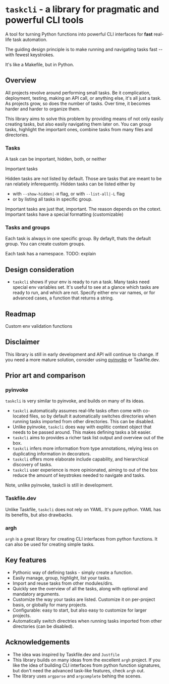 # `taskcli` - a library for pragmatic and powerful CLI tools

A tool for turning Python functions into powerful CLI interfaces for **fast** real-life task automation.

The guiding design principle is to make running and navigating tasks fast -- with fewest keystrokes.

It's like a Makefile, but in Python.


## Overview
All projects revolve around performing small tasks.
Be it complication, deployment, testing, making an API call, or anything else, it's all just a task.
As projects grow, so does the number of tasks.
Over time, it becomes harder and harder to organize them.

This library aims to solve this problem by providing means of not only easily creating tasks,
but also easily navigating them later on.
You can group tasks, highlight the important ones, combine tasks from many files and directories.


### Tasks
A task can be important, hidden, both, or neither

Important tasks

Hidden tasks are not listed by default. Those are tasks that are meant to be ran relatiely inferequently.
Hidden tasks can be listed either by
- with `--show-hidden|-H` flag, or with `--list-all|-L` flag
- or by listing all tasks in specific group.

Important tasks are just that, important.
The reason depends on the cotext.
Important tasks have a special formatting (customizable)

### Tasks and groups
Each task is always in one specific group.
By defaylt, thats the default group.
You can create custom groups.

Each task has a namespace.
TODO: explain


## Design consideration
- `taskcli` shows if your env is ready to run a task. Many tasks need special env variables set.
   It's useful to see at a glance which tasks are ready to run, and which are not.
   Specify either env var names, or  for advanced cases, a function that returns a string.

## Readmap
Custom env validation functions


## Disclaimer
This library is still in early development and API will continue to change.
If you need a more mature solution, consider using [pyinvoke](https://www.pyinvoke.org/) or Taskfile.dev.

## Prior art and comparison
### pyinvoke
`taskcli` is very similar to pyinvoke, and builds on many of its ideas.

- `taskcli` automatically assumes real-life tasks often come with co-located files, so by default it automatically switches directories
    when running tasks imported from other directories. This can be disabled.
- Unlike pyinvoke, `taskcli` does way with explitic context object that needs to be passed around. This makes defining tasks a bit easier.
- `taskcli` aims to provides a richer task list output and overview out of the box.
- `taskcli` infers more information from type annotations, relying less on duplicating information in decorators.
- `taskcli` offers more elaborate include capability, and hierarchical discovery of tasks.
- `taskcli` user experience is more opinionated, aiming to out of the box reduce the amount of keystrokes needed to navigate and tasks.

Note, unlike pyinvoke, taskcli is still in development.

### Taskfile.dev
Unlike Taskfile, `taskcli` does not rely on YAML. It's pure python.
YAML has its benefits, but also drawbacks.

### argh
`argh` is a great library for creating CLI interfaces from python functions.
It can also be used for creating simple tasks.

## Key features
- Pythonic way of defining tasks - simply create a function.
- Easily manage, group, highlight, list your tasks.
- Import and reuse tasks from other modules/dirs.
- Quickly see the overview of all the tasks, along with optional and mandatory arguments.
- Customize the way your tasks are listed. Customize it on per-project basis, or globally for many projects.
- Configurable: easy to start, but also easy to customize for larger projects.
- Automatically switch directries when running tasks imported from other directories (can be disabled).

## Acknowledgements
- The idea was inspired by Taskfile.dev and `Justfile`
- This library builds on many ideas from the excellent `argh` project. If you like the idea of building CLI interfaces from python function signatures, but don't need the advanced task-like features, check `argh` out.
- The library uses `argparse` and `argcomplete` behing the scenes.


